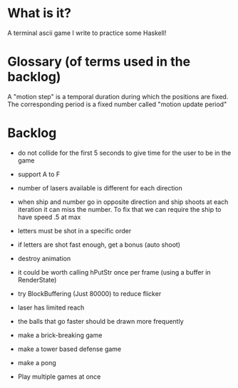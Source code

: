 # What is it?

A terminal ascii game I write to practice some Haskell!

# Glossary (of terms used in the backlog)

A "motion step" is a temporal duration during which the positions are fixed.
The corresponding period is a fixed number called "motion update period"

# Backlog

- do not collide for the first 5 seconds to give time for the user to be in the game
- support A to F
- number of lasers available is different for each direction
- when ship and number go in opposite direction and ship shoots at each iteration
it can miss the number. To fix that we can require the ship to have speed .5 at max
- letters must be shot in a specific order
- if letters are shot fast enough, get a bonus (auto shoot)
- destroy animation

- it could be worth calling hPutStr once per frame (using a buffer in RenderState)
- try BlockBuffering (Just 80000) to reduce flicker
- laser has limited reach
- the balls that go faster should be drawn more frequently

- make a brick-breaking game
- make a tower based defense game
- make a pong

- Play multiple games at once
